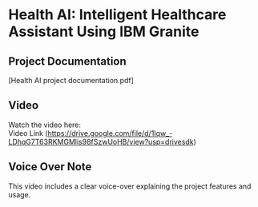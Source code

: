# Health AI: Intelligent Healthcare Assistant Using IBM Granite

## Project Documentation  
[Health AI project documentation.pdf]


##  Video  
Watch the  video here:  
 Video Link (https://drive.google.com/file/d/1Iqw_-LDhqG7T63RKMGMlis98fSzwUoHB/view?usp=drivesdk)
 

## Voice Over Note  
This video includes a clear voice-over explaining the project features and usage.
